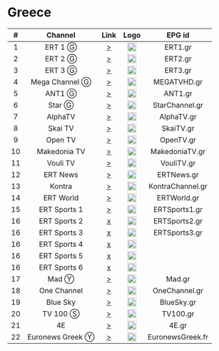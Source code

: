 <h1>Greece</h1>

| #  |     Channel      |                                                   Link                                                    | Logo |      EPG id      |
|:--:|:----------------:|:---------------------------------------------------------------------------------------------------------:|:----:|:----------------:|
| 1  |     ERT 1 Ⓖ      |                [>](http://ert-live-bcbs15228.siliconweb.com/media/ert_1/ert_1medium.m3u8)                 | <img height="20" src="https://i.imgur.com/WWMe8IY.png"/> |     ERT1.gr      |
| 2  |     ERT 2 Ⓖ      |                [>](http://ert-live-bcbs15228.siliconweb.com/media/ert_2/ert_2medium.m3u8)                 | <img height="20" src="https://i.imgur.com/pcusPFl.png"/> |     ERT2.gr      |
| 3  |     ERT 3 Ⓖ      |                [>](http://ert-live-bcbs15228.siliconweb.com/media/ert_3/ert_3medium.m3u8)                 | <img height="20" src="https://i.imgur.com/KyhzDRm.png"/> |     ERT3.gr      |
| 4  |  Mega Channel Ⓖ  |     [>](https://c98db5952cb54b358365984178fb898a.msvdn.net/live/S86713049/gonOwuUacAxM/playlist.m3u8)     | <img height="20" src="https://i.imgur.com/zewcwLd.png"/> |   MEGATVHD.gr    |
| 5  |      ANT1 Ⓖ      |  [>](https://d1nfykbwa3n98t.cloudfront.net/out/v1/b0966e1e2108447ca9d90048c9ddc951/ant1-cmaf/ant1.m3u8)   | <img height="20" src="https://i.imgur.com/np0s1FN.png"/> |     ANT1.gr      |
| 6  |      Star Ⓖ      |                    [>](https://livestar.siliconweb.com/media/star1/star1mediumhd.m3u8)                    | <img height="20" src="https://i.imgur.com/CJOtJlL.png"/> |  StarChannel.gr  |
| 7  |     AlphaTV      |                  [>](https://alphalive-i.akamaihd.net/hls/live/682300/live/master.m3u8)                   | <img height="20" src="https://i.imgur.com/bAVGX0l.png"/> |    AlphaTV.gr    |
| 8  |     Skai TV      |                      [>](https://skai-live.siliconweb.com/media/cambria4/index.m3u8)                      | <img height="20" src="https://i.imgur.com/TSg7B8X.png"/> |    SkaiTV.gr     |
| 9  |     Open TV      |       [>](https://liveopencloud.siliconweb.com/1/ZlRza2R6L2tFRnFJ/eWVLSlQx/hls/live/playlist.m3u8)        | <img height="20" src="https://i.imgur.com/T99OSnk.png"/> |    OpenTV.gr     |
| 10 |   Makedonia TV   |     [>](https://dlm34ll53zqql.cloudfront.net/out/v1/ab680def497d44e4864475e33e7a3efd/hls/maktv.m3u8)      | <img height="20" src="https://i.imgur.com/6Ir6wcR.png"/> |  MakedoniaTV.gr  |
| 11 |     Vouli TV     |                       [>](http://streamer-cache.grnet.gr/parliament/hls/webtv.m3u8)                       | <img height="20" src="https://i.imgur.com/1vqW7lc.png"/> |    VouliTV.gr    |
| 12 |     ERT News     |     [>](https://cbd537474fbad4634b64787657ff6456.msvdn.net/news/ert_news_main/mainabr/playlist_dvr.m3u8)     | <img height="20" src="https://i.imgur.com/saIGLvr.png"/> |    ERTNews.gr    |
| 13 |      Kontra      |                     [>](http://kontralive.siliconweb.com/live/kontratv/playlist.m3u8)                     | <img height="20" src="https://i.imgur.com/zMgczHY.png"/> | KontraChannel.gr |
| 14 |    ERT World     | [>](https://cbd537474fbad4634b64787657ff6456.msvdn.net/ertworld/ert_world_main/mainabr/playlist_dvr.m3u8) | <img height="20" src="https://i.imgur.com/RwrQKns.png"/> |   ERTWorld.gr    |
| 15 |   ERT Sports 1   |              [>](https://cbd537474fbad4634b64787657ff6456.msvdn.net/sports1/ert_sports1_main/mainabr/playlist.m3u8)               | <img height="20" src="https://i.imgur.com/gebWmAB.png"/> |  ERTSports1.gr   |
| 16 |   ERT Sports 2   |         [x](http://ert-live-bcbs15228.siliconweb.com/media/ert_sports_2/ert_sports_2medium.m3u8)          | <img height="20" src="https://i.imgur.com/gebWmAB.png"/> |  ERTSports2.gr   |
| 16 |   ERT Sports 3   |         [x](http://ert-live-bcbs15228.siliconweb.com/media/ert_sports_3/ert_sports_3medium.m3u8)          | <img height="20" src="https://i.imgur.com/gebWmAB.png"/> |  ERTSports3.gr   |
| 16 |   ERT Sports 4   |         [x](http://ert-live-bcbs15228.siliconweb.com/media/ert_sports_4/ert_sports_4medium.m3u8)          | <img height="20" src="https://i.imgur.com/gebWmAB.png"/> |
| 16 |   ERT Sports 5   |         [x](http://ert-live-bcbs15228.siliconweb.com/media/ert_sports_5/ert_sports_5medium.m3u8)          | <img height="20" src="https://i.imgur.com/gebWmAB.png"/> |
| 16 |   ERT Sports 6   |         [x](http://ert-live-bcbs15228.siliconweb.com/media/ert_sports_6/ert_sports_6medium.m3u8)          | <img height="20" src="https://i.imgur.com/gebWmAB.png"/> |
| 17 |       Mad Ⓨ      |                            [>](https://manifest.googlevideo.com/api/manifest/hls_variant/expire/1684472828/ei/nK9mZO7tE8q41gKDz7zgAg/ip/92.205.15.128/id/2V_06K6AuyA.1/source/yt_live_broadcast/requiressl/yes/hfr/1/playlist_duration/30/manifest_duration/30/maudio/1/vprv/1/go/1/pacing/0/nvgoi/1/keepalive/yes/fexp/24007246%2C24363391/dover/11/itag/0/playlist_type/DVR/sparams/expire%2Cei%2Cip%2Cid%2Csource%2Crequiressl%2Chfr%2Cplaylist_duration%2Cmanifest_duration%2Cmaudio%2Cvprv%2Cgo%2Citag%2Cplaylist_type/sig/AOq0QJ8wRAIgTNVl0XHL36EPCyaheS2yWMETLPzI0_re132V66myp5UCIGJaFGFwCj6nBss8HKQAosOoShMAtLZZ7gp7WRWcOp5Y/file/index.m3u8)                            | <img height="20" src="https://i.imgur.com/OTTxxGe.png"/> |      Mad.gr      |
| 18 |   One Channel    |                            [>](https://video-weaver.ber01.hls.ttvnw.net/v1/playlist/CpsFMHpemgb6euo1TWvJTNUVXagrxAbe3zXNUhOxrcHai_DsbT078s988XeJh0_FbCItgk3CAYFm5yqvazEkiYT4wlecCiVritRrGYCNjtuQ4YtP9ibm8Tl7EXLP68ZIe9xlXrxZNalIp7kLQo5E7vlHw_tlBKiLQ0P6UhUeNWam3APuw8GHmBMSnSAy7UZ_r5t_IU_vT85NQoLjPNqUhNFly5QRpFh2xT4lZjV5dmVHTYfKkDLPLGRRdVBtXjYgta9qTlRqUM_67NUb9jnPDAus_YpXnaiITuYCLcn2RcBdaetGuMjht5N4oWbPlCCW7M0qWJWh_kumEDfN2NJyNJy6oqTOzyAyl9lucg-gJcVxDT6-8wVPP_j0sQkF-YcowneSNQNvXvwTHYB3cG-a2FWJrZJHj4GI8Dbk6iJ3IGMdYcWi-n85yd5b6-QDprAHNCqXEZSzg96z6aq04hMI8WcAluJg7CybbjRaUTJjPf6cgYWBTxGwqmThRmSn6BfIlWWzX7ir5Z0xGpqRz84BflAg2Weq8GYCKZOLc7ApC5tteyak0i2Gn_ZQHcfSI9U2tty79AFTLY9uKZTilCMlyDOnh0qKqqLfY6xiuopQj4GlyCBizSKy-ImmGKxOG6y7ZIYwC77GCJ7pRwHBcMeeZdwhJ5S6Fx0W45m-DL4VEP5iuOYHBYpJzQnEuhOdQrSl6AWGJ1ydXEqAFheeuQt-N8Pe-rIcSwA5tm1RAHEPzzxRe6GaHyBUTbT1OP-RB9ZLhNzKq6t8etvbbh23n8iNm8v-ee4PLZNDgSOdC88kyDBTKxWIJRJkZjRePYQYdfBa1RkjVUnqqjoBKCRlZiRtlIpU51oyFKYBddWFldwwO-o-DJPfjibiANpZnJ3PDRoMZoW5TB7srs6t1fz1IAEqCWV1LXdlc3QtMjDNBg.m3u8)                            | <img height="20" src="https://i.imgur.com/GwKaHbM.png"/> |  OneChannel.gr   |
| 19 |     Blue Sky     |                            [>](https://www.dailymotion.com/cdn/live/video/x7z731p.m3u8?sec=phlVQgysPEUW2KRnf0wQ-oQAtYDMwwUUmVkjwV7YTO73vueGbUtaHZh4pKIBVi5e&dmTs=914164&dmV1st=3a9703a1-6f54-410e-842a-f1f22493bc81)                            | <img height="20" src="https://i.imgur.com/rzuQslM.png"/> |    BlueSky.gr    |
| 20 |     TV 100 Ⓢ     |                            [>](https://live.fm100.gr/hls/tv100/1_2/index.m3u8)                            | <img height="20" src="https://i.imgur.com/9rtf8OR.png"/> |     TV100.gr     |
| 21 |        4E        |                            [>](http://eu2.tv4e.gr:1935/live/smil:myStream.sdp.smil/playlist.m3u8)                            | <img height="20" src="https://i.imgur.com/Ed085oJ.png"/> |      4E.gr       |
| 22 | Euronews Greek Ⓨ |                             [>](https://manifest.googlevideo.com/api/manifest/hls_variant/expire/1684472741/ei/Ra9mZPSOAorKgAfUpbnIBw/ip/92.205.15.128/id/uWIhV9gQClg.2/source/yt_live_broadcast/requiressl/yes/hfr/1/playlist_duration/30/manifest_duration/30/maudio/1/vprv/1/go/1/pacing/0/nvgoi/1/keepalive/yes/fexp/24007246%2C24362686%2C24363393%2C51000011/dover/11/itag/0/playlist_type/DVR/sparams/expire%2Cei%2Cip%2Cid%2Csource%2Crequiressl%2Chfr%2Cplaylist_duration%2Cmanifest_duration%2Cmaudio%2Cvprv%2Cgo%2Citag%2Cplaylist_type/sig/AOq0QJ8wRAIgYfovpWSGsvwp72uwvI26ff1qhElm-S-7mTC4zxZT7eICIF1kfH9lQ-1_gsfug2NXjNlSvqQa-ddx0ony4qNA_46e/file/index.m3u8)                             | <img height="20" src="https://i.imgur.com/8MsbPCU.png"/> | EuronewsGreek.fr |
